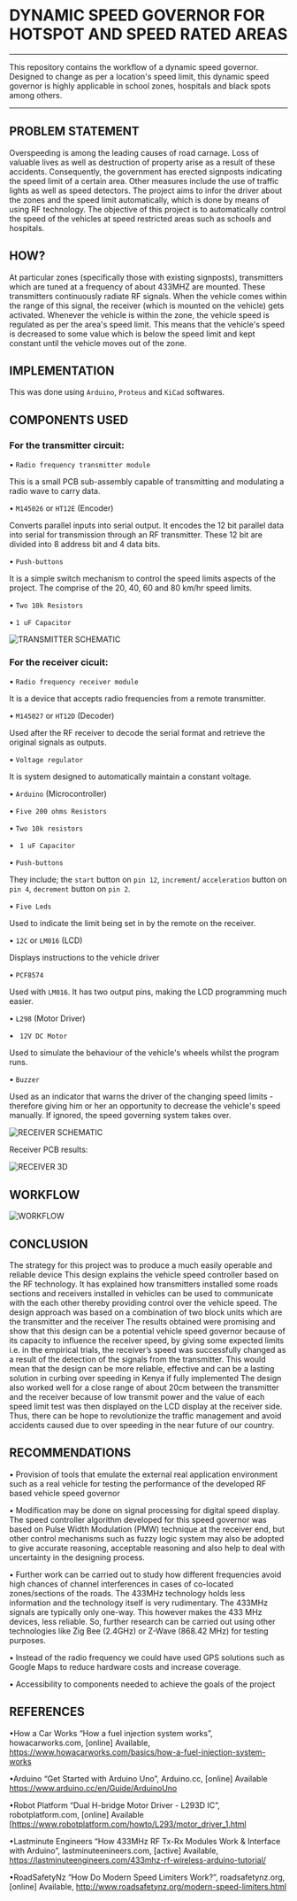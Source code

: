 # DYNAMIC SPEED GOVERNOR FOR HOTSPOT AND SPEED RATED AREAS

---
This repository contains the workflow of a dynamic speed governor. Designed to change as per a location's speed limit, this dynamic speed governor is highly applicable in school zones, hospitals and black spots among others. 

---

## PROBLEM STATEMENT
Overspeeding is among the leading causes of road carnage. Loss of valuable lives as well as destruction of property arise as a result of these accidents. Consequently, the government has erected signposts indicating the speed limit of a certain area. Other measures include the use of traffic lights as well as speed detectors. The project aims to infor  the driver about the zones and the speed limit automatically, which is done by means of using RF technology. The objective of this project is to 
automatically control the speed of the vehicles at speed restricted areas such as schools and hospitals.  

## HOW?
At particular zones (specifically those with existing signposts), transmitters which are tuned at a frequency of about 433MHZ are mounted. These transmitters continuously radiate RF signals. When the vehicle comes within the range of this signal, the receiver (which is mounted on the vehicle) gets activated. Whenever the vehicle is within the zone, the vehicle speed is regulated as per the area's speed limit. This means that the vehicle's speed is decreased to some value which is below the speed limit and kept constant until the vehicle moves out of the zone.

## IMPLEMENTATION
This was done using `Arduino`, `Proteus` and `KiCad` softwares. 

## COMPONENTS USED

### For the transmitter circuit: 

•	`Radio frequency transmitter module` 

This is a small PCB sub-assembly capable of transmitting and modulating a radio wave to carry data.

•	`M145026` or `HT12E` (Encoder)

Converts parallel inputs into serial output. It encodes the 12 bit parallel data into serial for transmission through an RF transmitter. These 12 bit are divided into 8 address bit and 4 data bits.

•	`Push-buttons` 

It is a simple switch mechanism to control the speed limits aspects of the project. The comprise of the 20, 40, 60 and 80 km/hr speed limits.

•   `Two 10k Resistors`

•   `1 uF Capacitor`

![TRANSMITTER SCHEMATIC](https://github.com/KaburaJ/Dynamic-Speed-Governor/blob/main/DEVELOPMENT/Images/TRANSMITTER-RECEIVER%20SIMULATION1.PNG)


### For the receiver cicuit:

•	`Radio frequency receiver module` 

It is a device that accepts radio frequencies from a remote transmitter.

•	`M145027` or `HT12D` (Decoder) 

Used after the RF receiver to decode the serial format and retrieve the original signals as outputs.

•	`Voltage regulator` 

It is system designed to automatically maintain a constant voltage.

•	`Arduino` (Microcontroller) 

•	`Five 200 ohms Resistors` 

•   `Two 10k resistors`

•   ` 1 uF Capacitor`

•	`Push-buttons` 

They include; the `start` button on `pin 12`, `increment`/ `acceleration` button on `pin 4`, `decrement` button on `pin 2`.

•	`Five Leds`

Used to indicate the limit being set in by the remote on the receiver. 

•   `12C` or `LM016` (LCD)

Displays instructions to the vehicle driver

•   `PCF8574`

Used with `LM016`. It has two output pins, making the LCD programming much easier.

•   `L298` (Motor Driver)


•   ` 12V DC Motor`

Used to simulate the behaviour of the vehicle's wheels whilst the program runs.

•   `Buzzer`

Used as an indicator that warns the driver of the changing speed limits - therefore giving him or her an opportunity to decrease the vehicle's speed manually. If ignored, the speed governing system takes over.

![RECEIVER SCHEMATIC](https://github.com/KaburaJ/Dynamic-Speed-Governor/blob/main/DEVELOPMENT/Images/TRANSMITTER-RECEIVER%20SIMULATION.PNG)

Receiver PCB results:

![RECEIVER 3D](https://github.com/KaburaJ/Dynamic-Speed-Governor/blob/main/DEVELOPMENT/Images/RECEIVER.PNG)

## WORKFLOW

![WORKFLOW](https://github.com/KaburaJ/Dynamic-Speed-Governor/blob/main/DEVELOPMENT/Images/PROCEDURE.PNG)

## CONCLUSION

The strategy for this project was to produce a much easily operable and reliable device
This design explains the vehicle speed controller based on the RF technology. It has explained how transmitters installed some roads sections and receivers installed in vehicles can be used to communicate with the each other thereby providing control over the vehicle speed. The design approach was based on a combination of two block units which are the transmitter and the receiver
The results obtained were promising and show that this design can be a potential vehicle speed governor because of its capacity to influence the receiver speed, by giving some expected limits i.e. in the empirical trials, the receiver’s speed was successfully changed as a result of the detection of the signals from the transmitter. This would mean that the design can be more reliable, effective and can be a lasting solution in curbing over speeding in Kenya if fully implemented
The design also worked well for a close range of about 20cm between the transmitter and the receiver because of low transmit power and the value of each speed limit test was then displayed on the LCD display at the receiver side. 
Thus, there can be hope to revolutionize the traffic management and avoid accidents caused due to over speeding in the near future of our country.

## RECOMMENDATIONS
•	Provision of tools that emulate the external real application environment such as a real vehicle for testing the performance of the developed RF based vehicle speed governor

•	Modification may be done on signal processing for digital speed display. The speed controller algorithm developed for this speed governor was based on Pulse Width Modulation (PMW) technique at the receiver end, but other control mechanisms such as fuzzy logic system may also be adopted to give   accurate reasoning, acceptable reasoning and also help to deal with uncertainty in the designing process.

•	Further work can be carried out to study how different frequencies avoid high chances of channel interferences in cases of co-located zones/sections of the roads. The 433MHz technology holds less information and the technology itself is very rudimentary. The 433MHz signals are typically only one-way. This however makes the 433 MHz devices, less reliable. So, further research can be carried out using other technologies like Zig Bee (2.4GHz) or Z-Wave (868.42 MHz) for testing purposes.

•	Instead of the radio frequency we could have used GPS solutions such as Google Maps to reduce hardware costs and increase coverage.

•	Accessibility to components needed to achieve the goals of the project





## REFERENCES
•How a Car Works “How a fuel injection system works”, howacarworks.com, [online] Available, https://www.howacarworks.com/basics/how-a-fuel-injection-system-works 

•Arduino “Get Started with Arduino Uno”, Arduino.cc, [online] Available https://www.arduino.cc/en/Guide/ArduinoUno 

•Robot Platform “Dual H-bridge Motor Driver - L293D IC”, robotplatform.com, [online] Available [https://www.robotplatform.com/howto/L293/motor_driver_1.html 

•Lastminute Engineers “How 433MHz RF Tx-Rx Modules Work & Interface with Arduino”, lastminuteenineers.com, [active] Available, https://lastminuteengineers.com/433mhz-rf-wireless-arduino-tutorial/ 

•RoadSafetyNz “How Do Modern Speed Limiters Work?”, roadsafetynz.org, [online] Available, http://www.roadsafetynz.org/modern-speed-limiters.html
        
